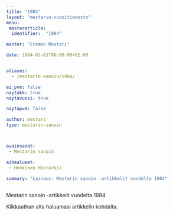 ```yaml
---
title: "1984"
layout: "mestarin-vuositiedosto"
menu:
 masterarticle:
  identifier:  "1984"

master: "Cremen Mestari"

date: 1984-01-01T00:00:00+02:00


aliases:
  - /mestarin-sanoin/1984/

ei_pvm: false
naytakk: true
naytavuosi: true

naytapvm: false

author: mestari
type: mestarin-sanoin



avainsanat:
 - Mestarin sanoin

aihealueet:
 - Henkinen Hierarkia

summary: "Lainaus: Mestarin sanoin -artikkelit vuodelta 1984"
---
```

<p>Mestarin sanoin -artikkelit vuodelta 1984</p>
<p>Klikkaathan alta haluamasi artikkelin kohdalta.</p>